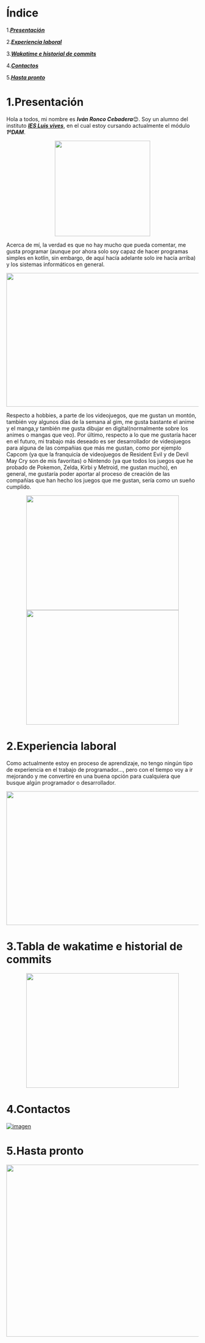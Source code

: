 # Índice
1.[***Presentación***](#1.Presentación)

2.[***Experiencia laboral***](#2.ExperienciaLaboral)

3.[***Wakatime e historial de commits***](#3.TablaDeWakatimeEHistorialDeCommits)

4.[***Contactos***](#4.Contactos)

5.[***Hasta pronto***](#5.Hastapronto)
# 1.Presentación
Hola a todos, mi nombre es ***Iván Ronco Cebadera***😊. Soy un alumno del instituto [***IES Luis vives***](https://www.iesluisvives.es), en el cual estoy cursando actualmente el módulo ***1ºDAM***. 
<p align="center">
    <img src="https://user-images.githubusercontent.com/113459253/196044366-469367f3-e3e8-47e7-8003-681b254a5e30.png" width="250" height="250">
</p>

Acerca de mí, la verdad es que no hay mucho que pueda comentar, me gusta programar (aunque por ahora solo soy capaz de hacer programas simples en kotlin, sin embargo, de aquí hacía adelante solo ire hacía arriba) y los sistemas informáticos en general. 


<p align="center">
    <img src="https://www.elsevier.com/__data/assets/image/0016/741121/Dia-Internacional-Sol1.jpg" width="600px" height="350px">
</p>

Respecto a hobbies, a parte de los videojuegos, que me gustan un montón, también voy algunos días de la semana al gim, me gusta bastante el anime y el manga,y también  me gusta dibujar en digital(normalmente sobre los animes o mangas que veo). Por último, respecto a lo que me gustaría hacer en el futuro, mi trabajo más deseado es ser desarrollador de videojuegos para alguna de las compañias que más me gustan, como por ejemplo Capcom (ya que la franquicía de videojuegos de Resident Evil y de Devil May Cry son de mis favoritas) o Nintendo (ya que todos los juegos que he probado de Pokemon, Zelda, Kirbi y Metroid, me gustan mucho), en general, me gustaría poder aportar al proceso de creación de las compañías que han hecho los juegos que me gustan, sería como un sueño cumplido.

<p align="center">
    <img src="https://user-images.githubusercontent.com/113459253/196044303-b54fc27a-bee9-4283-ad29-19951723700f.gif" width="400px" height="300px">
    <img src="https://user-images.githubusercontent.com/113459253/196044319-59811555-d281-4563-a61a-2c38d0ca4437.gif" width="400px" height="300px">
</p>

# 2.Experiencia laboral
Como actualmente estoy en proceso de aprendizaje, no tengo ningún tipo de experiencia en el trabajo de programador..., pero con el tiempo voy a ir mejorando y me convertire en una buena opción para cualquiera que busque algún programador o desarrollador. 

<p align="center">
    <img src="https://user-images.githubusercontent.com/113459253/196044443-27a6a819-cc43-433f-8df7-5bb4188414a3.png" width="600px" height="350px">
</p>


# 3.Tabla de wakatime e historial de commits
<center>
    <img src="https://wakatime.com/share/@f11c8048-330a-4e54-8654-1896e71ac8c8/f8de2cf9-b2e9-4f5b-9052-8211a2a61b0d.svg" width="400px" height="300px">
    
</center>

# 4.Contactos
 
[![imagen](https://encrypted-tbn0.gstatic.com/images?q=tbn:ANd9GcTT0isBhh4GH3aDi2vho5wZRPljuOtASGoHo_ibBh96Ojn75eXxZf1SbgFLXvpTKMPstVo&usqp=CAU)](https://www.linkedin.com/in/iván-ronco-cebadera-1590bb250/)

# 5.Hasta pronto
<p align="center">
    <img src="https://user-images.githubusercontent.com/113459253/196044388-6ca6f93d-1067-4f48-8c4c-c0233dac56f5.gif" width="650px" height="450px">
</p>


